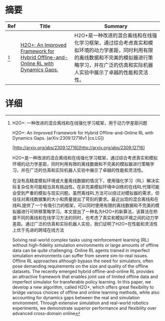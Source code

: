 # 摘要

| Ref | Title | Summary |
| --- | --- | --- |
| [^1] | [H2O+: An Improved Framework for Hybrid Offline-and-Online RL with Dynamics Gaps.](http://arxiv.org/abs/2309.12716) | H2O+是一种改进的混合离线和在线强化学习框架，通过综合考虑真实和模拟环境的动力学差距，同时利用有限的离线数据和不完美的模拟器进行策略学习，并在广泛的仿真和实际机器人实验中展示了卓越的性能和灵活性。 |

# 详细

[^1]: H2O+: 一种改进的混合离线和在线强化学习框架，用于动力学差距问题

    H2O+: An Improved Framework for Hybrid Offline-and-Online RL with Dynamics Gaps. (arXiv:2309.12716v1 [cs.LG])

    [http://arxiv.org/abs/2309.12716](http://arxiv.org/abs/2309.12716)

    H2O+是一种改进的混合离线和在线强化学习框架，通过综合考虑真实和模拟环境的动力学差距，同时利用有限的离线数据和不完美的模拟器进行策略学习，并在广泛的仿真和实际机器人实验中展示了卓越的性能和灵活性。

    

    在没有高精度模拟环境或大量离线数据的情况下，使用强化学习（RL）解决实际复杂任务可能相当具有挑战性。在非完美模拟环境中训练的在线RL代理可能会受到严重的模拟与现实问题。虽然离线RL方法可以绕过对模拟器的需求，但往往对离线数据集的大小和质量提出了苛刻的要求。最近出现的混合离线和在线RL提供了一个有吸引力的框架，可以同时使用有限的离线数据和不完美的模拟器进行可转移策略学习。本文提出了一种名为H2O+的新算法，该算法在桥接不同的离线和在线学习方法的同时，也考虑了真实和模拟环境之间的动力学差距。通过广泛的仿真和实际机器人实验，我们证明了H2O+在性能和灵活性上优于先进的跨域在线方法

    Solving real-world complex tasks using reinforcement learning (RL) without high-fidelity simulation environments or large amounts of offline data can be quite challenging. Online RL agents trained in imperfect simulation environments can suffer from severe sim-to-real issues. Offline RL approaches although bypass the need for simulators, often pose demanding requirements on the size and quality of the offline datasets. The recently emerged hybrid offline-and-online RL provides an attractive framework that enables joint use of limited offline data and imperfect simulator for transferable policy learning. In this paper, we develop a new algorithm, called H2O+, which offers great flexibility to bridge various choices of offline and online learning methods, while also accounting for dynamics gaps between the real and simulation environment. Through extensive simulation and real-world robotics experiments, we demonstrate superior performance and flexibility over advanced cross-domain online
    

